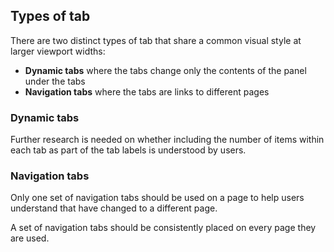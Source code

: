 ## Types of tab

There are two distinct types of tab that share a common visual style at larger viewport widths:

- **Dynamic tabs** where the tabs change only the contents of the panel under the tabs
- **Navigation tabs** where the tabs are links to different pages

### Dynamic tabs

Further research is needed on whether including the number of items within each tab as part of the tab labels is understood by users.

### Navigation tabs

Only one set of navigation tabs should be used on a page to help users understand that have changed to a different page.

A set of navigation tabs should be consistently placed on every page they are used.